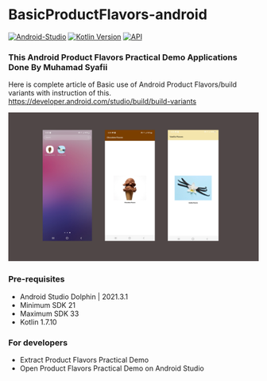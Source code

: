 # BasicProductFlavors-android

[![Android-Studio](https://img.shields.io/badge/Android%20Studio%20Dolphin-2021.3.1-orange.svg?style=flat)](https://developer.android.com/studio/)
[![Kotlin Version](https://img.shields.io/badge/Kotlin-v1.7.10-blue.svg)](https://kotlinlang.org)
[![API](https://img.shields.io/badge/API-21%2B-brightgreen.svg?style=flat)](https://android-arsenal.com/api?level=21)

### This Android Product Flavors Practical Demo Applications Done By Muhamad Syafii
Here is complete article of Basic use of Android Product Flavors/build variants with instruction of this.
https://developer.android.com/studio/build/build-variants

<img src="https://github.com/muhamadsyafii/BasicProductFlavors-android/blob/main/sample/sample_apps_design.png" alt="Android Product Flavors"/>



### Pre-requisites ###
* Android Studio Dolphin | 2021.3.1
* Minimum SDK 21
* Maximum SDK 33
* Kotlin 1.7.10

### For developers ###
* Extract Product Flavors Practical Demo
* Open Product Flavors Practical Demo on Android Studio
